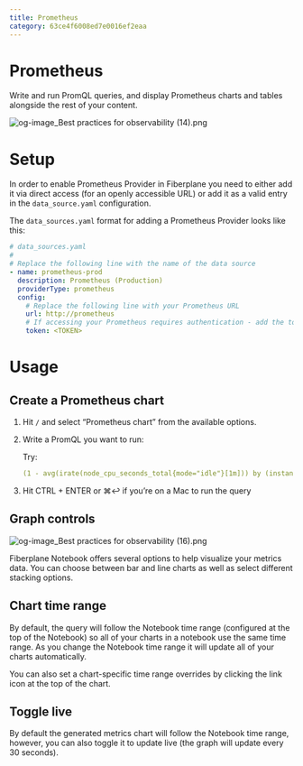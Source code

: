 ```yaml
---
title: Prometheus
category: 63ce4f6008ed7e0016ef2eaa
---
```

# Prometheus

Write and run PromQL queries, and display Prometheus charts and tables alongside the rest of your content.

![og-image_Best practices for observability (14).png](Prometheus%204ea172902216439a92f252b327aae004/og-image_Best_practices_for_observability_(14).png)

# Setup

In order to enable Prometheus Provider in Fiberplane you need to either add it via direct access (for an openly accessible URL) or add it as a valid entry in the `data_source.yaml` configuration.

The `data_sources.yaml` format for adding a Prometheus Provider looks like this:

```yaml
# data_sources.yaml
#
# Replace the following line with the name of the data source
- name: prometheus-prod
  description: Prometheus (Production)
  providerType: prometheus
  config:
    # Replace the following line with your Prometheus URL
    url: http://prometheus
    # If accessing your Prometheus requires authentication - add the token below
    token: <TOKEN>
```

# Usage

## Create a Prometheus chart

1. Hit `/` and select “Prometheus chart” from the available options.
2. Write a PromQL you want to run:
    
    Try:
    
    ```yaml
    (1 - avg(irate(node_cpu_seconds_total{mode="idle"}[1m])) by (instance)) * 100
    ```
    
3. Hit CTRL + ENTER or ⌘↩︎ if you’re on a Mac to run the query

## Graph controls

![og-image_Best practices for observability (16).png](Prometheus%204ea172902216439a92f252b327aae004/og-image_Best_practices_for_observability_(16).png)

Fiberplane Notebook offers several options to help visualize your metrics data. You can choose between bar and line charts as well as select different stacking options.

## Chart time range

By default, the query will follow the Notebook time range (configured at the top of the Notebook) so all of your charts in a notebook use the same time range. As you change the Notebook time range it will update all of your charts automatically.

You can also set a chart-specific time range overrides by clicking the link icon at the top of the chart.

## Toggle live

By default the generated metrics chart will follow the Notebook time range, however, you can also toggle it to update live (the graph will update every 30 seconds).
